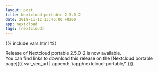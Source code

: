 ```yaml
---
layout: post
title: Nextcloud portable 2.5.0-2
date: 2018-11-12 13:46:00 +0200
app: nextcloud
tags: [nextcloud]
---
```

{% include vars.html %}

Release of Nextcloud portable 2.5.0-2 is now available.<br />
You can find links to download this release on the [Nextcloud portable page]({{ var_seo_url | append: '/app/nextcloud-portable/' }}).